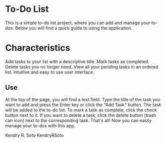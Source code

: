 # To-Do List
This is a simple to-do list project, where you can add and manage your to-dos. Below you will find a quick guide to using the application.

# Characteristics
Add tasks to your list with a descriptive title.
Mark tasks as completed.
Delete tasks you no longer need.
View all your pending tasks in an ordered list.
Intuitive and easy to use user interface.

## Use
At the top of the page, you will find a text field.
Type the title of the task you want to add and press the Enter key or click the "Add Task" button.
The task will be added to the to-do list.
To mark a task as complete, click the check button next to it.
If you want to delete a task, click the delete button (trash can icon) next to the corresponding task.
That's all! Now you can easily manage your to-dos with this app.


Kendry R. Soto
KendryRSoto
